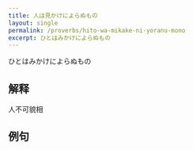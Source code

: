 ```yaml
---
title: 人は見かけによらぬもの
layout: single
permalink: /proverbs/hito-wa-mikake-ni-yoranu-mono
excerpt: ひとはみかけによらぬもの
---
```


ひとはみかけによらぬもの

## 解释

人不可貌相

## 例句

